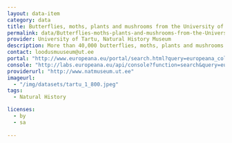 ```yaml
---
layout: data-item
category: data
title: Butterflies, moths, plants and mushrooms from the University of Tartu and the Museum of Natural History Berlin
permalink: data/Butterflies-moths-plants-and-mushrooms-from-the-University-of-Tartu-and-the-Museum-of-Natural-History-Berlin
provider: University of Tartu, Natural History Museum
description: More than 40,000 butterflies, moths, plants and mushrooms from the Natural History Museum at the University of Tartu. In English with Latin species names.
contact: loodusmuuseum@ut.ee
portal: "http://www.europeana.eu/portal/search.html?query=europeana_collectionName%3A11617*&rows=12"
console: "http://labs.europeana.eu/api/console?function=search&query=europeana_collectionName%3A11617*&rows=12"
providerurl: "http://www.natmuseum.ut.ee"
imageurl: 
  - "/img/datasets/tartu_1_800.jpeg"
tags:
  - Natural History

licenses:
  - by
  - sa  
      
---
```

